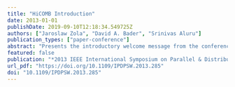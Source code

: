 ```yaml
---
title: "HiCOMB Introduction"
date: 2013-01-01
publishDate: 2019-09-10T12:18:34.549725Z
authors: ["Jaroslaw Zola", "David A. Bader", "Srinivas Aluru"]
publication_types: ["paper-conference"]
abstract: "Presents the introductory welcome message from the conference proceedings."
featured: false
publication: "*2013 IEEE International Symposium on Parallel & Distributed Processing, Workshops and Phd Forum, Cambridge, MA, USA, May 20-24, 2013*"
url_pdf: "https://doi.org/10.1109/IPDPSW.2013.285"
doi: "10.1109/IPDPSW.2013.285"
---
```


